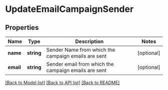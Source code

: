 # UpdateEmailCampaignSender

## Properties
Name | Type | Description | Notes
------------ | ------------- | ------------- | -------------
**name** | **string** | Sender Name from which the campaign emails are sent | [optional] 
**email** | **string** | Sender email from which the campaign emails are sent | [optional] 

[[Back to Model list]](../../README.md#documentation-for-models) [[Back to API list]](../../README.md#documentation-for-api-endpoints) [[Back to README]](../../README.md)


